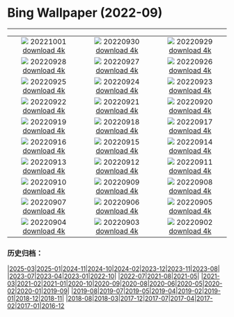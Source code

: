 # Bing Wallpaper (2022-09)
**************
| | | |
| :----: | :----: | :----: |
| ![](https://www.bing.com/th?id=OHR.EubalaenaAustralis_EN-US7949014397_1920x1080.jpg) 20221001 [download 4k](https://www.bing.com/th?id=OHR.EubalaenaAustralis_EN-US7949014397_UHD.jpg) | ![](https://www.bing.com/th?id=OHR.InfiniD_EN-US7855471603_1920x1080.jpg) 20220930 [download 4k](https://www.bing.com/th?id=OHR.InfiniD_EN-US7855471603_UHD.jpg) | ![](https://www.bing.com/th?id=OHR.FosterCoveredBridge_EN-US7763700078_1920x1080.jpg) 20220929 [download 4k](https://www.bing.com/th?id=OHR.FosterCoveredBridge_EN-US7763700078_UHD.jpg) |
| ![](https://www.bing.com/th?id=OHR.YellowstoneUGB_EN-US7573964019_1920x1080.jpg) 20220928 [download 4k](https://www.bing.com/th?id=OHR.YellowstoneUGB_EN-US7573964019_UHD.jpg) | ![](https://www.bing.com/th?id=OHR.SusitnaRiver_EN-US7154675950_1920x1080.jpg) 20220927 [download 4k](https://www.bing.com/th?id=OHR.SusitnaRiver_EN-US7154675950_UHD.jpg) | ![](https://www.bing.com/th?id=OHR.AmazonMangroves_EN-US7068770726_1920x1080.jpg) 20220926 [download 4k](https://www.bing.com/th?id=OHR.AmazonMangroves_EN-US7068770726_UHD.jpg) |
| ![](https://www.bing.com/th?id=OHR.DarkSkyAcadia_EN-US6966527964_1920x1080.jpg) 20220925 [download 4k](https://www.bing.com/th?id=OHR.DarkSkyAcadia_EN-US6966527964_UHD.jpg) | ![](https://www.bing.com/th?id=OHR.GoldenJellyfish_EN-US6743816471_1920x1080.jpg) 20220924 [download 4k](https://www.bing.com/th?id=OHR.GoldenJellyfish_EN-US6743816471_UHD.jpg) | ![](https://www.bing.com/th?id=OHR.LastDollarRoad_EN-US7923638318_1920x1080.jpg) 20220923 [download 4k](https://www.bing.com/th?id=OHR.LastDollarRoad_EN-US7923638318_UHD.jpg) |
| ![](https://www.bing.com/th?id=OHR.PWPeaceDoves_EN-US7797522376_1920x1080.jpg) 20220922 [download 4k](https://www.bing.com/th?id=OHR.PWPeaceDoves_EN-US7797522376_UHD.jpg) | ![](https://www.bing.com/th?id=OHR.SitkaOtters_EN-US7714053956_1920x1080.jpg) 20220921 [download 4k](https://www.bing.com/th?id=OHR.SitkaOtters_EN-US7714053956_UHD.jpg) | ![](https://www.bing.com/th?id=OHR.QueenFuneral_EN-US7710269016_1920x1080.jpg) 20220920 [download 4k](https://www.bing.com/th?id=OHR.QueenFuneral_EN-US7710269016_UHD.jpg) |
| ![](https://www.bing.com/th?id=OHR.ArashiyamaBamboo_EN-US7569665443_1920x1080.jpg) 20220919 [download 4k](https://www.bing.com/th?id=OHR.ArashiyamaBamboo_EN-US7569665443_UHD.jpg) | ![](https://www.bing.com/th?id=OHR.Wellenflug_EN-US7380614960_1920x1080.jpg) 20220918 [download 4k](https://www.bing.com/th?id=OHR.Wellenflug_EN-US7380614960_UHD.jpg) | ![](https://www.bing.com/th?id=OHR.PianePuma_EN-US7221521942_1920x1080.jpg) 20220917 [download 4k](https://www.bing.com/th?id=OHR.PianePuma_EN-US7221521942_UHD.jpg) |
| ![](https://www.bing.com/th?id=OHR.BuffaloMural_EN-US7123580117_1920x1080.jpg) 20220916 [download 4k](https://www.bing.com/th?id=OHR.BuffaloMural_EN-US7123580117_UHD.jpg) | ![](https://www.bing.com/th?id=OHR.MarbleCanyon_EN-US7056773172_1920x1080.jpg) 20220915 [download 4k](https://www.bing.com/th?id=OHR.MarbleCanyon_EN-US7056773172_UHD.jpg) | ![](https://www.bing.com/th?id=OHR.GSDNPest_EN-US6985335988_1920x1080.jpg) 20220914 [download 4k](https://www.bing.com/th?id=OHR.GSDNPest_EN-US6985335988_UHD.jpg) |
| ![](https://www.bing.com/th?id=OHR.Aracari_EN-US6920359857_1920x1080.jpg) 20220913 [download 4k](https://www.bing.com/th?id=OHR.Aracari_EN-US6920359857_UHD.jpg) | ![](https://www.bing.com/th?id=OHR.SOLHalfStaff_EN-US6710129226_1920x1080.jpg) 20220912 [download 4k](https://www.bing.com/th?id=OHR.SOLHalfStaff_EN-US6710129226_UHD.jpg) | ![](https://www.bing.com/th?id=OHR.KLMidAutumn_EN-US6642842911_1920x1080.jpg) 20220911 [download 4k](https://www.bing.com/th?id=OHR.KLMidAutumn_EN-US6642842911_UHD.jpg) |
| ![](https://www.bing.com/th?id=OHR.BHNMBelize_EN-US6404020386_1920x1080.jpg) 20220910 [download 4k](https://www.bing.com/th?id=OHR.BHNMBelize_EN-US6404020386_UHD.jpg) | ![](https://www.bing.com/th?id=OHR.CircumnavigationAnni_EN-US9635067459_1920x1080.jpg) 20220909 [download 4k](https://www.bing.com/th?id=OHR.CircumnavigationAnni_EN-US9635067459_UHD.jpg) | ![](https://www.bing.com/th?id=OHR.MuseudoAmanha_EN-US9576177041_1920x1080.jpg) 20220908 [download 4k](https://www.bing.com/th?id=OHR.MuseudoAmanha_EN-US9576177041_UHD.jpg) |
| ![](https://www.bing.com/th?id=OHR.SquirrelMushroom_EN-US8955570535_1920x1080.jpg) 20220907 [download 4k](https://www.bing.com/th?id=OHR.SquirrelMushroom_EN-US8955570535_UHD.jpg) | ![](https://www.bing.com/th?id=OHR.GastoniaParade_EN-US8873564493_1920x1080.jpg) 20220906 [download 4k](https://www.bing.com/th?id=OHR.GastoniaParade_EN-US8873564493_UHD.jpg) | ![](https://www.bing.com/th?id=OHR.ArambolBeach_EN-US7908449198_1920x1080.jpg) 20220905 [download 4k](https://www.bing.com/th?id=OHR.ArambolBeach_EN-US7908449198_UHD.jpg) |
| ![](https://www.bing.com/th?id=OHR.MalaysiaTwinTowers_EN-US7848703415_1920x1080.jpg) 20220904 [download 4k](https://www.bing.com/th?id=OHR.MalaysiaTwinTowers_EN-US7848703415_UHD.jpg) | ![](https://www.bing.com/th?id=OHR.SeitanLimania_EN-US5452823219_1920x1080.jpg) 20220903 [download 4k](https://www.bing.com/th?id=OHR.SeitanLimania_EN-US5452823219_UHD.jpg) | ![](https://www.bing.com/th?id=OHR.WildlifeCrossing_EN-US7691052130_1920x1080.jpg) 20220902 [download 4k](https://www.bing.com/th?id=OHR.WildlifeCrossing_EN-US7691052130_UHD.jpg) |

### 历史归档：

|[2025-03](bing/2025-03/2025-03.md)|[2025-01](bing/2025-01/2025-01.md)|[2024-11](bing/2024-11/2024-11.md)|[2024-10](bing/2024-10/2024-10.md)|[2024-02](bing/2024-02/2024-02.md)|[2023-12](bing/2023-12/2023-12.md)|[2023-11](bing/2023-11/2023-11.md)|[2023-08](bing/2023-08/2023-08.md)|
|[2023-07](bing/2023-07/2023-07.md)|[2023-04](bing/2023-04/2023-04.md)|[2023-01](bing/2023-01/2023-01.md)|[2022-10](bing/2022-10/2022-10.md)|
|[2022-07](bing/2022-07/2022-07.md)|[2021-08](bing/2021-08/2021-08.md)|[2021-05](bing/2021-05/2021-05.md)|
|[2021-03](bing/2021-03/2021-03.md)|[2021-02](bing/2021-02/2021-02.md)|[2021-01](bing/2021-01/2021-01.md)|[2020-10](bing/2020-10/2020-10.md)|[2020-09](bing/2020-09/2020-09.md)|[2020-08](bing/2020-08/2020-08.md)|[2020-06](bing/2020-06/2020-06.md)|[2020-05](bing/2020-05/2020-05.md)|[2020-02](bing/2020-02/2020-02.md)|[2020-01](bing/2020-01/2020-01.md)|[2019-09](bing/2019-09/2019-09.md)|
|[2019-08](bing/2019-08/2019-08.md)|[2019-07](bing/2019-07/2019-07.md)|[2019-05](bing/2019-05/2019-05.md)|[2019-04](bing/2019-04/2019-04.md)|[2019-02](bing/2019-02/2019-02.md)|[2019-01](bing/2019-01/2019-01.md)|[2018-12](bing/2018-12/2018-12.md)|[2018-11](bing/2018-11/2018-11.md)|
|[2018-08](bing/2018-08/2018-08.md)|[2018-03](bing/2018-03/2018-03.md)|[2017-12](bing/2017-12/2017-12.md)|[2017-07](bing/2017-07/2017-07.md)|[2017-04](bing/2017-04/2017-04.md)|[2017-02](bing/2017-02/2017-02.md)|[2017-01](bing/2017-01/2017-01.md)|[2016-12](bing/2016-12/2016-12.md)